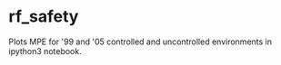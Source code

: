 # rf_safety
Plots MPE for '99 and '05 controlled and uncontrolled environments in ipython3 notebook.
